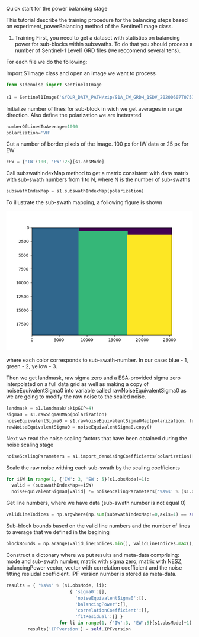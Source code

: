Quick start for the power balancing stage

This tutorial describe the training procedure for the balancing steps based on experiment_powerBalancing method of the Sentinel1Image class.

1. Training 
First, you need to get a dataset with statistics on balancing power for sub-blocks within subswaths.
To do that you should process a number of Sentinel-1 Level1 GRD files (we reccomend several tens).

For each file we do the following:

Import S1Image class and open an image we want to process
```python
from s1denoise import Sentinel1Image

s1 = Sentinel1Image('$YOUR_DATA_PATH/zip/S1A_IW_GRDH_1SDV_20200607T075151_20200607T075220_032908_03CFD7_9E14.zip')

```

Initialize number of lines for sub-block in wich we get averages in range direction. Also define the polarization we are inetersted
```python
numberOfLinesToAverage=1000
polarization='VH'
```

Cut a number of border pixels of the image. 100 px for IW data or 25 px for EW

```python
cPx = {'IW':100, 'EW':25}[s1.obsMode] 
```

Call subswathIndexMap method to get a matrix consistent with data matrix with sub-swath numbers from 1 to N, where N is the number of sub-swaths

```python
subswathIndexMap = s1.subswathIndexMap(polarization)
```

To illustrate the sub-swath mapping, a following figure is shown

![Sub-swath index map fro IW data expample](ss.png "Sub-swath index map fro IW data expample")

where each color corresponds to sub-swath-number. In our case: blue - 1, green - 2, yellow - 3.

Then we get landmask, raw sigma zero and a ESA-provided sigma zero interpolated on a full data grid as well as making a copy of noiseEquivalentSigma0 into variable called rawNoiseEquivalentSigma0 as we are going to modify the raw noise to the scaled noise. 

```python
landmask = s1.landmask(skipGCP=4)
sigma0 = s1.rawSigma0Map(polarization)
noiseEquivalentSigma0 = s1.rawNoiseEquivalentSigma0Map(polarization, lutShift=True)
rawNoiseEquivalentSigma0 = noiseEquivalentSigma0.copy()
```

Next we read the noise scaling factors that have been obtained during the noise scaling stage

```python
noiseScalingParameters = s1.import_denoisingCoefficients(polarization)[0]
```

Scale the raw noise withing each sub-swath by the scaling coefficients

```python
for iSW in range(1, {'IW': 3, 'EW': 5}[s1.obsMode]+1):
  valid = (subswathIndexMap==iSW)
  noiseEquivalentSigma0[valid] *= noiseScalingParameters['%s%s' % (s1.obsMode, iSW)]
```

Get line numbers, where we have data (sub-swath number is not equal 0)

```python
validLineIndices = np.argwhere(np.sum(subswathIndexMap!=0,axis=1) == self.shape()[1])
```
 
Sub-block bounds based on the valid line numbers and the number of lines to average that we defined in the begining

```python
blockBounds = np.arange(validLineIndices.min(), validLineIndices.max(), numberOfLinesToAverage, dtype='uint')
```

Construct a dictonary where we put results and meta-data comprising: mode and sub-swath number, matrix with sigma zero, matrix with NESZ, balancingPower vector, vector with correlation coefficient and the noise fitting resiudal coefficient. IPF version number is stored as meta-data.

```python
results = { '%s%s' % (s1.obsMode, li):
                        { 'sigma0':[],
                          'noiseEquivalentSigma0':[],
                          'balancingPower':[],
                          'correlationCoefficient':[],
                          'fitResidual':[] }
                    for li in range(1, {'IW':3, 'EW':5}[s1.obsMode]+1) }
        results['IPFversion'] = self.IPFversion
```


